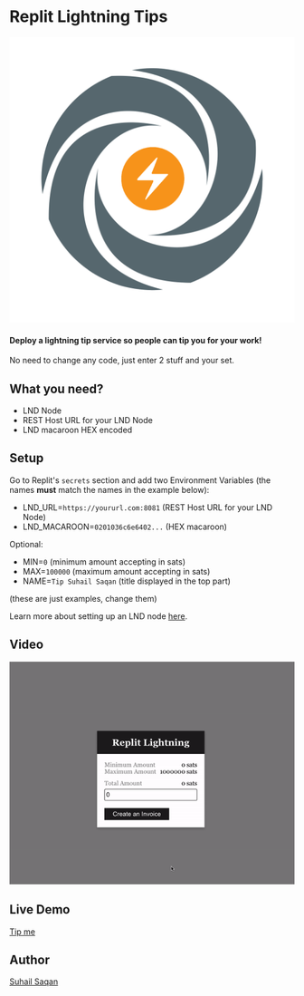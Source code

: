 # Replit Lightning Tips

![Replit](/images/replit.png)

#### Deploy a lightning tip service so people can tip you for your work! 

No need to change any code, just enter 2 stuff and your set.

## What you need?

- LND Node
- REST Host URL for your LND Node
- LND macaroon HEX encoded

## Setup

Go to Replit's `secrets` section and add two Environment Variables (the names **must** match the names in the example below):

- LND_URL=`https://yoururl.com:8081` (REST Host URL for your LND Node)
- LND_MACAROON=`0201036c6e6402...` (HEX macaroon)

Optional:

- MIN=`0` (minimum amount accepting in sats)
- MAX=`100000` (maximum amount accepting in sats)
- NAME=`Tip Suhail Saqan` (title displayed in the top part)

(these are just examples, change them)

Learn more about setting up an LND node [here](https://github.com/lightningnetwork/lnd).

## Video

![Replit](/images/replit.gif)

## Live Demo

[Tip me](https://tip.suhailsaqan.com/)

## Author

[Suhail Saqan](https://suhailsaqan.com/)
